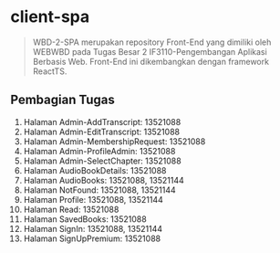 # client-spa
> WBD-2-SPA merupakan repository Front-End yang dimiliki oleh WEBWBD pada Tugas Besar 2 IF3110-Pengembangan Aplikasi Berbasis Web. Front-End ini dikembangkan dengan framework ReactTS.

## Pembagian Tugas
1. Halaman Admin-AddTranscript: 13521088
2. Halaman Admin-EditTranscript: 13521088
3. Halaman Admin-MembershipRequest: 13521088
4. Halaman Admin-ProfileAdmin: 13521088
5. Halaman Admin-SelectChapter: 13521088
6. Halaman AudioBookDetails: 13521088
7. Halaman AudioBooks: 13521088, 13521144
8. Halaman NotFound: 13521088, 13521144
9. Halaman Profile: 13521088, 13521144
10. Halaman Read: 13521088
11. Halaman SavedBooks: 13521088
12. Halaman SignIn: 13521088, 13521144
13. Halaman SignUpPremium: 13521088

